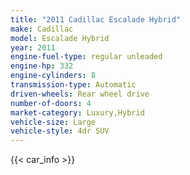 ```yaml
---
title: "2011 Cadillac Escalade Hybrid"
make: Cadillac
model: Escalade Hybrid
year: 2011
engine-fuel-type: regular unleaded
engine-hp: 332
engine-cylinders: 8
transmission-type: Automatic
driven-wheels: Rear wheel drive
number-of-doors: 4
market-category: Luxury,Hybrid
vehicle-size: Large
vehicle-style: 4dr SUV
---
```


{{< car_info >}}
